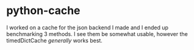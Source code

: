 # python-cache
I worked on a cache for the json backend I made and I ended up benchmarking 3 methods. I see them be somewhat usable, however the timedDictCache *generally* works best.
